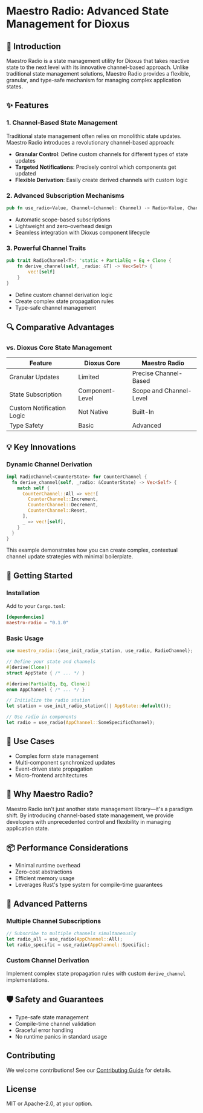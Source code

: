 # Maestro Radio: Advanced State Management for Dioxus

## 📡 Introduction

Maestro Radio is a state management utility for Dioxus that takes reactive state to the next level with its innovative channel-based approach. Unlike traditional state management solutions, Maestro Radio provides a flexible, granular, and type-safe mechanism for managing complex application states.

## ✨ Features

### 1. Channel-Based State Management

Traditional state management often relies on monolithic state updates. Maestro Radio introduces a revolutionary channel-based approach:

- **Granular Control**: Define custom channels for different types of state updates
- **Targeted Notifications**: Precisely control which components get updated
- **Flexible Derivation**: Easily create derived channels with custom logic

### 2. Advanced Subscription Mechanisms

```rust
pub fn use_radio<Value, Channel>(channel: Channel) -> Radio<Value, Channel>
```

- Automatic scope-based subscriptions
- Lightweight and zero-overhead design
- Seamless integration with Dioxus component lifecycle

### 3. Powerful Channel Traits

```rust
pub trait RadioChannel<T>: 'static + PartialEq + Eq + Clone {
    fn derive_channel(self, _radio: &T) -> Vec<Self> {
        vec![self]
    }
}
```

- Define custom channel derivation logic
- Create complex state propagation rules
- Type-safe channel management

## 🔍 Comparative Advantages

### vs. Dioxus Core State Management

| Feature | Dioxus Core | Maestro Radio |
|---------|-------------|---------------|
| Granular Updates | Limited | Precise Channel-Based |
| State Subscription | Component-Level | Scope and Channel-Level |
| Custom Notification Logic | Not Native | Built-In |
| Type Safety | Basic | Advanced |

## 💡 Key Innovations

### Dynamic Channel Derivation

```rust
impl RadioChannel<CounterState> for CounterChannel {
  fn derive_channel(self, _radio: &CounterState) -> Vec<Self> {
    match self {
      CounterChannel::All => vec![
        CounterChannel::Increment,
        CounterChannel::Decrement,
        CounterChannel::Reset,
      ],
      _ => vec![self],
    }
  }
}
```

This example demonstrates how you can create complex, contextual channel update strategies with minimal boilerplate.

## 🚀 Getting Started

### Installation

Add to your `Cargo.toml`:

```toml
[dependencies]
maestro-radio = "0.1.0"
```

### Basic Usage

```rust
use maestro_radio::{use_init_radio_station, use_radio, RadioChannel};

// Define your state and channels
#[derive(Clone)]
struct AppState { /* ... */ }

#[derive(PartialEq, Eq, Clone)]
enum AppChannel { /* ... */ }

// Initialize the radio station
let station = use_init_radio_station(|| AppState::default());

// Use radio in components
let radio = use_radio(AppChannel::SomeSpecificChannel);
```

## 🎯 Use Cases

- Complex form state management
- Multi-component synchronized updates
- Event-driven state propagation
- Micro-frontend architectures

## 🤔 Why Maestro Radio?

Maestro Radio isn't just another state management library—it's a paradigm shift. By introducing channel-based state management, we provide developers with unprecedented control and flexibility in managing application state.

## 📦 Performance Considerations

- Minimal runtime overhead
- Zero-cost abstractions
- Efficient memory usage
- Leverages Rust's type system for compile-time guarantees

## 🔬 Advanced Patterns

### Multiple Channel Subscriptions

```rust
// Subscribe to multiple channels simultaneously
let radio_all = use_radio(AppChannel::All);
let radio_specific = use_radio(AppChannel::Specific);
```

### Custom Channel Derivation

Implement complex state propagation rules with custom `derive_channel` implementations.

## 🛡️ Safety and Guarantees

- Type-safe state management
- Compile-time channel validation
- Graceful error handling
- No runtime panics in standard usage

## Contributing

We welcome contributions! See our [Contributing Guide](CONTRIBUTING.md) for details.

## License

MIT or Apache-2.0, at your option.
